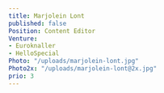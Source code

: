 ```yaml
---
title: Marjolein Lont
published: false
Position: Content Editor
Venture:
- Euroknaller
- HelloSpecial
Photo: "/uploads/marjolein-lont.jpg"
Photo2x: "/uploads/marjolein-lont@2x.jpg"
prio: 3
---
```


